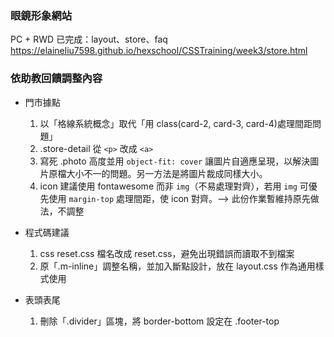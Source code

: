 ### 眼鏡形象網站
PC + RWD 已完成：layout、store、faq
https://elaineliu7598.github.io/hexschool/CSSTraining/week3/store.html

### 依助教回饋調整內容
* 門市據點
    1. 以「格線系統概念」取代「用 class(card-2, card-3, card-4)處理間距問題」
    2. .store-detail 從 `<p>` 改成 `<a>`
    3. 寫死 .photo 高度並用 `object-fit: cover` 讓圖片自適應呈現，以解決圖片原檔大小不一的問題。另一方法是將圖片裁成同樣大小。
    4. icon 建議使用 fontawesome 而非 `img`（不易處理對齊），若用 `img` 可優先使用 `margin-top` 處理間距，使 icon 對齊。--> 此份作業暫維持原先做法，不調整

* 程式碼建議
    1. css reset.css 檔名改成 reset.css，避免出現錯誤而讀取不到檔案
    2. 原「.m-inline」調整名稱，並加入斷點設計，放在 layout.css 作為通用樣式使用

* 表頭表尾
    1. 刪除「.divider」區塊，將 border-bottom 設定在 .footer-top
